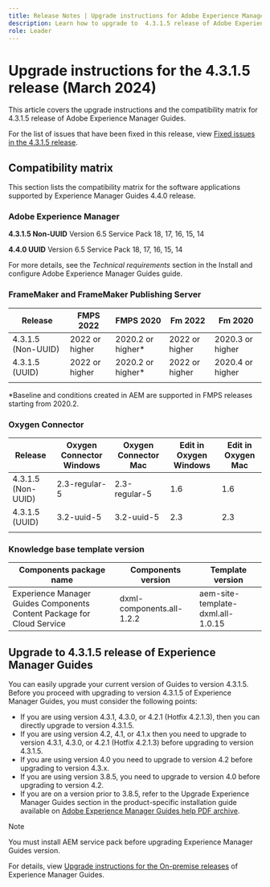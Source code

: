```yaml
---
title: Release Notes | Upgrade instructions for Adobe Experience Manager Guides 4.3.1.5 release
description: Learn how to upgrade to  4.3.1.5 release of Adobe Experience Manager Guides
role: Leader
---
```

#  Upgrade instructions for the 4.3.1.5 release (March 2024)

This article covers the upgrade instructions and the  compatibility matrix for 4.3.1.5 release of Adobe Experience Manager Guides.



For the list of issues that have been fixed in this release, view [Fixed issues in the 4.3.1.5 release](../release-info/fixed-issues-4-3-1-5.md).




## Compatibility matrix

This section lists the compatibility matrix for the software applications supported by Experience Manager Guides 4.4.0 release. 

### Adobe Experience Manager

**4.3.1.5 Non-UUID**
Version 6.5 Service Pack 18, 17, 16, 15, 14

**4.4.0 UUID**
Version 6.5 Service Pack 18, 17, 16, 15, 14

For more details, see the *Technical requirements* section in the Install and configure Adobe Experience Manager Guides guide.

### FrameMaker and FrameMaker Publishing Server

|Release| FMPS 2022 | FMPS 2020 | Fm 2022 | Fm 2020 |
| --- | --- | --- | --- | --- |
|4.3.1.5 (Non-UUID)| 2022 or higher |2020.2 or higher* | 2022 or higher | 2020.3 or higher |
|4.3.1.5 (UUID) | 2022 or higher | 2020.2 or higher*  | 2022 or higher | 2020.4 or higher |
| | | | |

*Baseline and conditions created in AEM are supported in FMPS releases starting from 2020.2.

### Oxygen Connector

| Release | Oxygen Connector Windows | Oxygen Connector Mac | Edit in Oxygen Windows | Edit in Oxygen Mac |  
| --- | --- | --- |--- |--- |
| 4.3.1.5 (Non-UUID)|  2.3-regular-5| 2.3-regular-5 |  1.6 | 1.6  |
| 4.3.1.5 (UUID) | 3.2-uuid-5|3.2-uuid-5 |2.3 | 2.3  |
|  |  |   |  



### Knowledge base template version

|Components package name| Components version | Template version|
|---|---|---|
|Experience Manager Guides Components Content Package for Cloud Service|dxml-components.all-1.2.2| aem-site-template-dxml.all-1.0.15|



## Upgrade to 4.3.1.5 release of Experience Manager Guides


You can easily upgrade your current version of  Guides to version 4.3.1.5. Before you proceed with upgrading to version 4.3.1.5 of Experience Manager Guides, you must consider the following points:


- If you are using version 4.3.1, 4.3.0, or 4.2.1 (Hotfix 4.2.1.3), then you can directly upgrade to version 4.3.1.5.
- If you are using version 4.2, 4.1, or 4.1.x then you need to upgrade to version 4.3.1, 4.3.0, or 4.2.1 (Hotfix 4.2.1.3) before upgrading to version 4.3.1.5.
- If you are using version 4.0 you need to upgrade to version 4.2 before upgrading to version 4.3.x.
- If you are using version 3.8.5, you need to upgrade to version 4.0 before upgrading to version 4.2.
- If you are on a version prior to 3.8.5, refer to the Upgrade Experience Manager Guides section in the product-specific installation guide available on [Adobe Experience Manager Guides help PDF archive](https://helpx.adobe.com/xml-documentation-for-experience-manager/archive.html).



>[!NOTE]
>
>You must install AEM service pack before upgrading Experience Manager Guides version.

For details, view [Upgrade instructions for the On-premise releases](../install-guide/upgrade-xml-documentation.md) of Experience Manager Guides.

